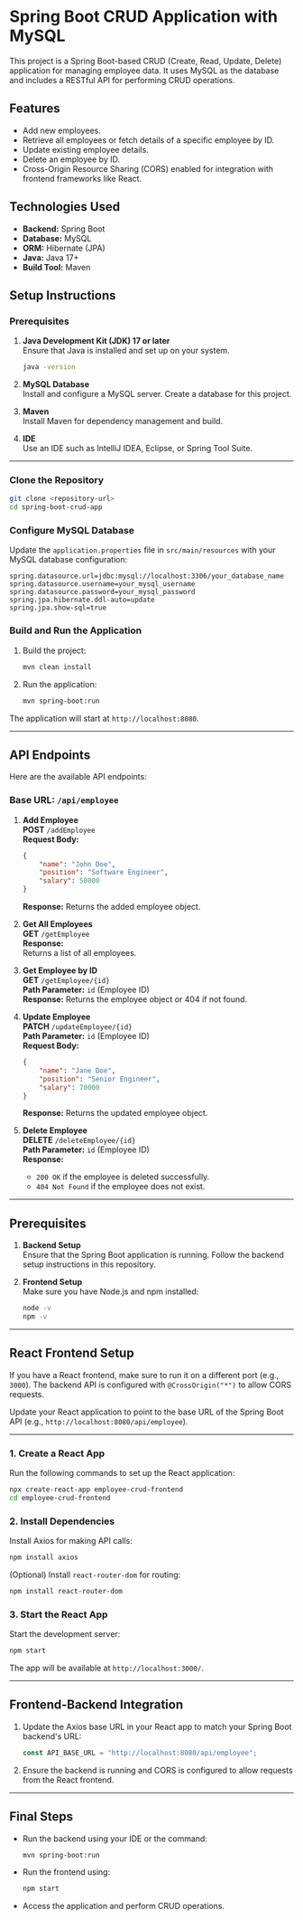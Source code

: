 # Spring Boot CRUD Application with MySQL

This project is a Spring Boot-based CRUD (Create, Read, Update, Delete) application for managing employee data. It uses MySQL as the database and includes a RESTful API for performing CRUD operations.

## Features

- Add new employees.
- Retrieve all employees or fetch details of a specific employee by ID.
- Update existing employee details.
- Delete an employee by ID.
- Cross-Origin Resource Sharing (CORS) enabled for integration with frontend frameworks like React.

## Technologies Used

- **Backend:** Spring Boot
- **Database:** MySQL
- **ORM:** Hibernate (JPA)
- **Java:** Java 17+
- **Build Tool:** Maven

## Setup Instructions

### Prerequisites

1. **Java Development Kit (JDK) 17 or later**  
   Ensure that Java is installed and set up on your system.
   ```bash
   java -version
   ```
   
2. **MySQL Database**  
   Install and configure a MySQL server. Create a database for this project.

3. **Maven**  
   Install Maven for dependency management and build.

4. **IDE**  
   Use an IDE such as IntelliJ IDEA, Eclipse, or Spring Tool Suite.

---

### Clone the Repository

```bash
git clone <repository-url>
cd spring-boot-crud-app
```

### Configure MySQL Database

Update the `application.properties` file in `src/main/resources` with your MySQL database configuration:

```properties
spring.datasource.url=jdbc:mysql://localhost:3306/your_database_name
spring.datasource.username=your_mysql_username
spring.datasource.password=your_mysql_password
spring.jpa.hibernate.ddl-auto=update
spring.jpa.show-sql=true
```

### Build and Run the Application

1. Build the project:
   ```bash
   mvn clean install
   ```

2. Run the application:
   ```bash
   mvn spring-boot:run
   ```

The application will start at `http://localhost:8080`.

---

## API Endpoints

Here are the available API endpoints:

### Base URL: `/api/employee`

1. **Add Employee**  
   **POST** `/addEmployee`  
   **Request Body:**  
   ```json
   {
       "name": "John Doe",
       "position": "Software Engineer",
       "salary": 50000
   }
   ```
   **Response:** Returns the added employee object.

2. **Get All Employees**  
   **GET** `/getEmployee`  
   **Response:**  
   Returns a list of all employees.

3. **Get Employee by ID**  
   **GET** `/getEmployee/{id}`  
   **Path Parameter:** `id` (Employee ID)  
   **Response:** Returns the employee object or 404 if not found.

4. **Update Employee**  
   **PATCH** `/updateEmployee/{id}`  
   **Path Parameter:** `id` (Employee ID)  
   **Request Body:**  
   ```json
   {
       "name": "Jane Doe",
       "position": "Senior Engineer",
       "salary": 70000
   }
   ```
   **Response:** Returns the updated employee object.

5. **Delete Employee**  
   **DELETE** `/deleteEmployee/{id}`  
   **Path Parameter:** `id` (Employee ID)  
   **Response:**  
   - `200 OK` if the employee is deleted successfully.
   - `404 Not Found` if the employee does not exist.

---

## Prerequisites

1. **Backend Setup**  
   Ensure that the Spring Boot application is running. Follow the backend setup instructions in this repository.

2. **Frontend Setup**  
   Make sure you have Node.js and npm installed:
   ```bash
   node -v
   npm -v
   ```

---

## React Frontend Setup

If you have a React frontend, make sure to run it on a different port (e.g., `3000`). The backend API is configured with `@CrossOrigin("*")` to allow CORS requests.

Update your React application to point to the base URL of the Spring Boot API (e.g., `http://localhost:8080/api/employee`).

---

### 1. Create a React App

Run the following commands to set up the React application:
```bash
npx create-react-app employee-crud-frontend
cd employee-crud-frontend
```

### 2. Install Dependencies

Install Axios for making API calls:
```bash
npm install axios
```

(Optional) Install `react-router-dom` for routing:
```bash
npm install react-router-dom
```

### 3. Start the React App

Start the development server:
```bash
npm start
```

The app will be available at `http://localhost:3000/`.

---

## Frontend-Backend Integration

1. Update the Axios base URL in your React app to match your Spring Boot backend's URL:
   ```javascript
   const API_BASE_URL = "http://localhost:8080/api/employee";
   ```

2. Ensure the backend is running and CORS is configured to allow requests from the React frontend.

---

## Final Steps

- Run the backend using your IDE or the command:
  ```bash
  mvn spring-boot:run
  ```
- Run the frontend using:
  ```bash
  npm start
  ```
- Access the application and perform CRUD operations.
